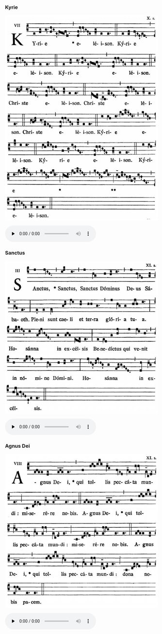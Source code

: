 ### Kyrie

![](images/mass-vi-kyrie.jpg)

<audio src="https://www.ccwatershed.org/audio/djc_06_kyrie_mp3_1/download/" preload="none" controls="controls"></audio>

### Sanctus

![](images/mass-vi-sanctus.jpg)

<audio src="https://www.ccwatershed.org/audio/djc_06_sanctus_mp3_1/download/" preload="none" controls="controls"></audio>

### Agnus Dei

![](images/mass-vi-agnus.jpg)

<audio src="https://www.ccwatershed.org/audio/djc_06_agnus_mp3_1/download/" preload="none" controls="controls"></audio>
